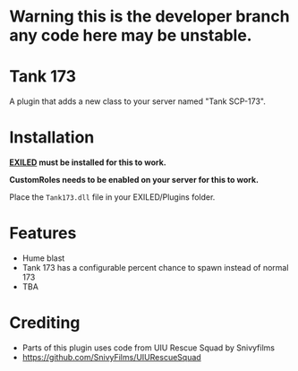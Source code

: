 # Warning this is the developer branch any code here may be unstable.

# Tank 173

A plugin that adds a new class to your server named "Tank SCP-173".

# Installation

**[EXILED](https://github.com/ExMod-Team/EXILED) must be installed for this to work.**

**CustomRoles needs to be enabled on your server for this to work.**

Place the `Tank173.dll` file in your EXILED/Plugins folder.

# Features
* Hume blast
* Tank 173 has a configurable percent chance to spawn instead of normal 173
* TBA

# Crediting
* Parts of this plugin uses code from UIU Rescue Squad by Snivyfilms
* https://github.com/SnivyFilms/UIURescueSquad

